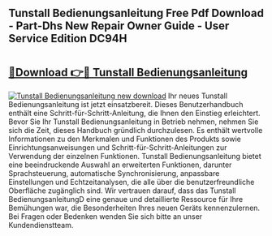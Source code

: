 ## Tunstall Bedienungsanleitung Free Pdf Download - Part-Dhs New Repair Owner Guide - User Service Edition DC94H

# <h2><a href="http://df38l0y.blite.top/?on=Tunstall+Bedienungsanleitung">🔗Download 👉🔴 Tunstall Bedienungsanleitung</a></h2>

[![Tunstall Bedienungsanleitung new download](https://i.imgur.com/lujVjoI.png)](http://df38l0y.blite.top/?on=Tunstall+Bedienungsanleitung)
Ihr neues Tunstall Bedienungsanleitung ist jetzt einsatzbereit. Dieses Benutzerhandbuch enthält eine Schritt-für-Schritt-Anleitung, die Ihnen den Einstieg erleichtert. Bevor Sie Ihr Tunstall Bedienungsanleitung in Betrieb nehmen, nehmen Sie sich die Zeit, dieses Handbuch gründlich durchzulesen. Es enthält wertvolle Informationen zu den Merkmalen und Funktionen des Produkts sowie Einrichtungsanweisungen und Schritt-für-Schritt-Anleitungen zur Verwendung der einzelnen Funktionen. Tunstall Bedienungsanleitung bietet eine beeindruckende Auswahl an erweiterten Funktionen, darunter Sprachsteuerung, automatische Synchronisierung, anpassbare Einstellungen und Echtzeitanalysen, die alle über die benutzerfreundliche Oberfläche zugänglich sind. Wir vertrauen darauf, dass das Tunstall BedienungsanleitungD eine genaue und detaillierte Ressource für Ihre Bemühungen war, die Besonderheiten Ihres neuen Geräts kennenzulernen. Bei Fragen oder Bedenken wenden Sie sich bitte an unser Kundendienstteam.
